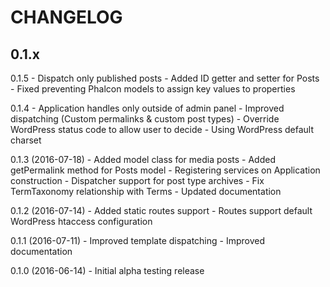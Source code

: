 # CHANGELOG

## 0.1.x

0.1.5
    - Dispatch only published posts
    - Added ID getter and setter for Posts
    - Fixed preventing Phalcon models to assign key values to properties

0.1.4
    - Application handles only outside of admin panel
    - Improved dispatching (Custom permalinks & custom post types)
    - Override WordPress status code to allow user to decide
    - Using WordPress default charset

0.1.3 (2016-07-18)
    - Added model class for media posts
    - Added getPermalink method for Posts model
    - Registering services on Application construction
    - Dispatcher support for post type archives
    - Fix TermTaxonomy relationship with Terms
    - Updated documentation

0.1.2 (2016-07-14)
    - Added static routes support
    - Routes support default WordPress htaccess configuration

0.1.1 (2016-07-11)
    - Improved template dispatching
    - Improved documentation

0.1.0 (2016-06-14)
    - Initial alpha testing release
